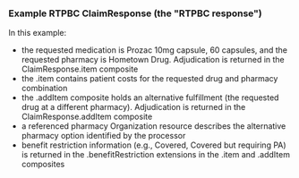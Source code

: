 <h3 id="example-rtpbc-claimresponse-the-rtpbc-response-">Example RTPBC ClaimResponse (the &quot;RTPBC response&quot;)</h3>
<p>In this example:</p>
<ul>
<li>the requested medication is Prozac 10mg capsule, 60 capsules, and the requested pharmacy is Hometown Drug. Adjudication is returned in the ClaimResponse.item composite</li>
<li>the .item contains patient costs for the requested drug and pharmacy combination</li>
<li>the .addItem composite holds an alternative fulfillment (the requested drug at a different pharmacy). Adjudication is returned in the ClaimResponse.addItem composite</li>
<li>a referenced pharmacy Organization resource describes the alternative pharmacy option identified by the processor</li>
<li>benefit restriction information (e.g., Covered, Covered but requiring PA) is returned in the .benefitRestriction extensions in the .item and .addItem composites</li>
</ul>
<!-- 
<div><img src="rtpbc-claim-response-03.png" alt="claimresponse"></div>
-->